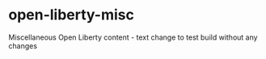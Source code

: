 # open-liberty-misc
Miscellaneous Open Liberty content - text change to test build without any changes

